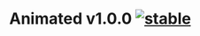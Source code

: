 
# Animated v1.0.0 [![stable](http://badges.github.io/stability-badges/dist/stable.svg)](http://github.com/badges/stability-badges)
